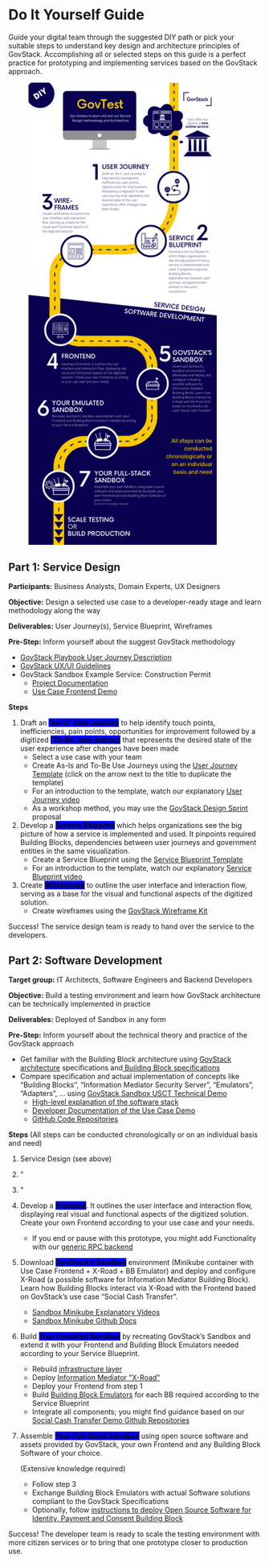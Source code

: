 # Do It Yourself Guide

Guide your digital team through the suggested DIY path or pick your suitable steps to understand key design and architecture principles of GovStack. Accomplishing all or selected steps on this guide is a perfect practice for prototyping and implementing services based on the GovStack approach.

<figure><img src="../../.gitbook/assets/20240422_Infographic GovTest.png" alt="" width="375"><figcaption></figcaption></figure>

## Part 1: Service Design

**Participants:** Business Analysts, Domain Experts, UX Designers

**Objective:** Design a selected use case to a developer-ready stage and learn methodology along the way

**Deliverables:** User Journey(s), Service Blueprint, Wireframes

**Pre-Step:** Inform yourself about the suggest GovStack methodology

* [GovStack Playbook User Journey Description](https://govstack.gitbook.io/implementation-playbook/govstack-implementation-playbook/adopt-govstack/design-and-delivery/user-journeys)
* [GovStack UX/UI Guidelines](https://govstack.gitbook.io/specification/govstack-ui-ux-guidelines/2-description)
* GovStack Sandbox Example Service: Construction Permit
  * [Project Documentation](https://govstack.gitbook.io/sandbox/follow-methodology/best-practice-example-design-of-the-sandbox-building-permit-use-case)
  * [Use Case Frontend Demo](https://govstack.gitbook.io/sandbox/access-demos/construction-permit-use-case)

**Steps**

1. Draft an <mark style="background-color:blue;">**'As-Is' User Journey**</mark> to help identify touch points, inefficiencies, pain points, opportunities for improvement followed by a digitized <mark style="background-color:blue;">**'To-Be' user journey**</mark> that represents the desired state of the user experience after changes have been made
   * Select a use case with your team
   * Create As-Is and To-Be Use Journeys using the [User Journey Template](https://www.figma.com/file/w9oqWWuuxWtab5EPJIVhhA/Journey-Template?type=whiteboard\&node-id=0-1\&t=8wa9qG3v6V37ga9W-0) (click on the arrow next to the title to duplicate the template)
   * For an introduction to the template, watch our explanatory [User Journey video](https://www.youtube.com/watch?v=sKnTfcUm2z4)
   * As a workshop method, you may use the [GovStack Design Sprint](https://govstack.gitbook.io/sandbox/follow-methodology/govstack-design-sprint) proposal
2. Develop a <mark style="background-color:blue;">**Service Blueprint**</mark> which helps organizations see the big picture of how a service is implemented and used. It pinpoints required Building Blocks, dependencies between user journeys and government entities in the same visualization.&#x20;
   * Create a Service Blueprint using the [Service Blueprint Template](https://www.figma.com/file/SjEyL4ClDkOiLMsMQwkXig/Service-Blueprint-Template?type=whiteboard\&node-id=0-1\&t=JXvpoBn7bDgDQP05-0)
   * For an introduction to the template, watch our explanatory [Service Blueprint video](https://www.youtube.com/watch?v=ALUlf7fJY9I)
3. Create <mark style="background-color:blue;">**Wireframes**</mark> to outline the user interface and interaction flow, serving as a base for the visual and functional aspects of the digitized solution.
   * Create wireframes using the [GovStack Wireframe Kit](https://govstack.gitbook.io/sandbox/follow-methodology/diy/diy-wireframes)

Success! The service design team is ready to hand over the service to the developers.

## Part 2: Software Development

**Target group:** IT Architects, Software Engineers and Backend Developers

**Objective:** Build a testing environment and learn how GovStack architecture can be technically implemented in practice

**Deliverables:** Deployed of Sandbox in any form

**Pre-Step:** Inform yourself about the technical theory and practice of the GovStack approach

* Get familiar with the Building Block architecture using [GovStack architecture](https://govstack.gitbook.io/specification/architecture-and-nonfunctional-requirements) specifications and[ Building Block specifications](https://govstack.gitbook.io/specification/building-blocks/about-building-blocks)
* Compare specification and actual implementation of concepts like “Building Blocks”, “Information Mediator Security Server”, “Emulators”, “Adapters”, … using [GovStack Sandbox USCT Technical Demo](https://govstack.gitbook.io/specification/building-blocks/about-building-blocks)
  * [High-level explanation of the software stack](https://govstack.gitbook.io/sandbox/explore-stack/architecture)
  * [Developer Documentation of the Use Case Demo](https://github.com/GovStackWorkingGroup/sandbox-usecase-usct-backend/blob/main/docs/main.md)
  * [GitHub Code Repositories](https://github.com/GovStackWorkingGroup?q=sandbox\&type=all\&language=\&sort=)

**Steps** (All steps can be conducted chronologically or on an individual basis and need)

1. Service Design (see above)
2. "
3. "
4. Develop a <mark style="background-color:blue;">**Frontend**</mark>. It outlines the user interface and interaction flow, displaying real visual and functional aspects of the digitized solution. Create your own Frontend according to your use case and your needs.
   * If you end or pause with this prototype, you might add Functionality with our [generic RPC backend](../diy/diy-dynamic-frontend/)
5. Download <mark style="background-color:blue;">**GovStack’s Sandbox**</mark> environment (Minikube container with Use Case Frontend + X-Road + BB Emulator) and deploy and configure X-Road (a possible software for Information Mediator Building Block). Learn how Building Blocks interact via X-Road with the Frontend based on GovStack’s use case “Social Cash Transfer”.
   * [Sandbox Minikube Explanatory Videos](https://govstack.gitbook.io/sandbox/follow-methodology/diy/usct-diy-version)
   * [Sandbox Minikube Github Docs](https://github.com/GovStackWorkingGroup/sandbox-usecase-usct-backend/blob/main/docs/diy.md)
6. Build <mark style="background-color:blue;">**Your Emulated Sandbox**</mark> by recreating GovStack’s Sandbox and extend it with your Frontend and Building Block Emulators needed according to your Service Blueprint.
   * Rebuild [infrastructure layer](https://github.com/GovStackWorkingGroup/sandbox-infra)
   * Deploy [Information Mediator "X-Road"](../diy/diy-full-stack.md#deploy-information-mediator)
   * Deploy your Frontend from step 1
   * Build [Building Block Emulators](../../explore-stack/building-blocks/emulators.md) for each BB required according to the Service Blueprint
   * Integrate all components; you might find guidance based on our [Social Cash Transfer Demo Github Repositories](../../access-demos/usct-use-case.md#how-are-the-stack-components-assembled)
7.  Assemble <mark style="background-color:blue;">**Your Full-Stack Sandbox**</mark> using open source software and assets provided by GovStack, your own Frontend and any Building Block Software of your choice.

    (Extensive knowledge required)

    * Follow step 3
    * Exchange Building Block Emulators with actual Software solutions compliant to the GovStack Specifications
    * Optionally, follow [instructions to deploy Open Source Software for Identity, Payment and Consent Building Block](../diy/diy-full-stack.md)

Success! The developer team is ready to scale the testing environment with more citizen services or to bring that one prototype closer to production use.
